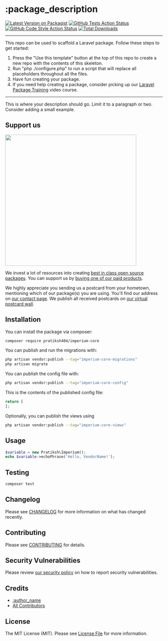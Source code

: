 # :package_description

[![Latest Version on Packagist](https://img.shields.io/packagist/v/pratiksh404/imperium-core.svg?style=flat-square)](https://packagist.org/packages/pratiksh404/imperium-core)
[![GitHub Tests Action Status](https://img.shields.io/github/actions/workflow/status/pratiksh404/imperium-core/run-tests.yml?branch=main&label=tests&style=flat-square)](https://github.com/pratiksh404/imperium-core/actions?query=workflow%3Arun-tests+branch%3Amain)
[![GitHub Code Style Action Status](https://img.shields.io/github/actions/workflow/status/pratiksh404/imperium-core/fix-php-code-style-issues.yml?branch=main&label=code%20style&style=flat-square)](https://github.com/pratiksh404/imperium-core/actions?query=workflow%3A"Fix+PHP+code+style+issues"+branch%3Amain)
[![Total Downloads](https://img.shields.io/packagist/dt/pratiksh404/imperium-core.svg?style=flat-square)](https://packagist.org/packages/pratiksh404/imperium-core)
<!--delete-->
---
This repo can be used to scaffold a Laravel package. Follow these steps to get started:

1. Press the "Use this template" button at the top of this repo to create a new repo with the contents of this skeleton.
2. Run "php ./configure.php" to run a script that will replace all placeholders throughout all the files.
3. Have fun creating your package.
4. If you need help creating a package, consider picking up our <a href="https://laravelpackage.training">Laravel Package Training</a> video course.
---
<!--/delete-->
This is where your description should go. Limit it to a paragraph or two. Consider adding a small example.

## Support us

[<img src="https://github-ads.s3.eu-central-1.amazonaws.com/:package_name.jpg?t=1" width="419px" />](https://spatie.be/github-ad-click/:package_name)

We invest a lot of resources into creating [best in class open source packages](https://spatie.be/open-source). You can support us by [buying one of our paid products](https://spatie.be/open-source/support-us).

We highly appreciate you sending us a postcard from your hometown, mentioning which of our package(s) you are using. You'll find our address on [our contact page](https://spatie.be/about-us). We publish all received postcards on [our virtual postcard wall](https://spatie.be/open-source/postcards).

## Installation

You can install the package via composer:

```bash
composer require pratiksh404/imperium-core
```

You can publish and run the migrations with:

```bash
php artisan vendor:publish --tag="imperium-core-migrations"
php artisan migrate
```

You can publish the config file with:

```bash
php artisan vendor:publish --tag="imperium-core-config"
```

This is the contents of the published config file:

```php
return [
];
```

Optionally, you can publish the views using

```bash
php artisan vendor:publish --tag="imperium-core-views"
```

## Usage

```php
$variable = new Pratiksh\Imperium();
echo $variable->echoPhrase('Hello, VendorName!');
```

## Testing

```bash
composer test
```

## Changelog

Please see [CHANGELOG](CHANGELOG.md) for more information on what has changed recently.

## Contributing

Please see [CONTRIBUTING](CONTRIBUTING.md) for details.

## Security Vulnerabilities

Please review [our security policy](../../security/policy) on how to report security vulnerabilities.

## Credits

- [:author_name](https://github.com/:author_username)
- [All Contributors](../../contributors)

## License

The MIT License (MIT). Please see [License File](LICENSE.md) for more information.
